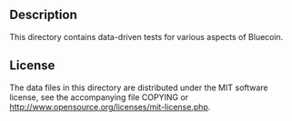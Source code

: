Description
------------

This directory contains data-driven tests for various aspects of Bluecoin.

License
--------

The data files in this directory are distributed under the MIT software
license, see the accompanying file COPYING or
http://www.opensource.org/licenses/mit-license.php.

